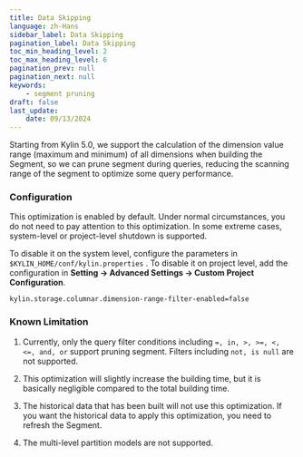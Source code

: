 ```yaml
---
title: Data Skipping
language: zh-Hans
sidebar_label: Data Skipping
pagination_label: Data Skipping
toc_min_heading_level: 2
toc_max_heading_level: 6
pagination_prev: null
pagination_next: null
keywords:
    - segment pruning
draft: false
last_update:
    date: 09/13/2024
---
```


Starting from Kylin 5.0, we support the calculation of the dimension value range (maximum and minimum) of all dimensions when building the Segment, so we can prune segment during queries, reducing the scanning range of the segment to optimize some query performance.


### Configuration

This optimization is enabled by default. Under normal circumstances, you do not need to pay attention to this optimization. In some extreme cases, system-level or project-level shutdown is supported.

To disable it on the system level, configure the parameters in `$KYLIN_HOME/conf/kylin.properties` . To disable it on project level, add the configuration in **Setting -> Advanced Settings -> Custom Project Configuration**.

`kylin.storage.columnar.dimension-range-filter-enabled=false`

### Known Limitation

1. Currently, only the query filter conditions including `=, in, >, >=, <, <=, and, or`  support pruning segment. Filters including `not, is null` are not supported.

2. This optimization will slightly increase the building time, but it is basically negligible compared to the total building time.

3. The historical data that has been built will not use this optimization. If you want the historical data to apply this optimization, you need to refresh the Segment.

4. The multi-level partition models are not supported.
